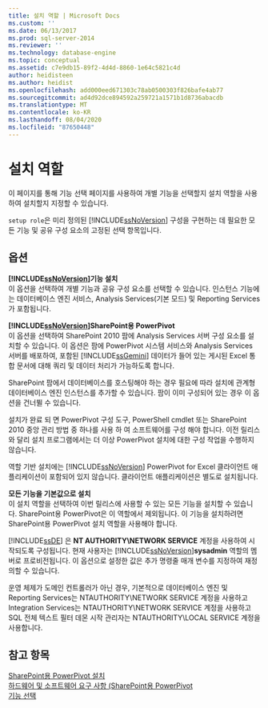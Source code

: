```yaml
---
title: 설치 역할 | Microsoft Docs
ms.custom: ''
ms.date: 06/13/2017
ms.prod: sql-server-2014
ms.reviewer: ''
ms.technology: database-engine
ms.topic: conceptual
ms.assetid: c7e9db15-89f2-4d4d-8860-1e64c5821c4d
author: heidisteen
ms.author: heidist
ms.openlocfilehash: add000eed671303c78ab0500303f826bafe4ab77
ms.sourcegitcommit: ad4d92dce894592a259721a1571b1d8736abacdb
ms.translationtype: MT
ms.contentlocale: ko-KR
ms.lasthandoff: 08/04/2020
ms.locfileid: "87650448"
---
```

# <a name="setup-role"></a>설치 역할
  이 페이지를 통해 기능 선택 페이지를 사용하여 개별 기능을 선택할지 설치 역할을 사용하여 설치할지 지정할 수 있습니다.  
  
 `setup role`은 미리 정의된 [!INCLUDE[ssNoVersion](../../includes/ssnoversion-md.md)] 구성을 구현하는 데 필요한 모든 기능 및 공유 구성 요소의 고정된 선택 항목입니다.  
  
## <a name="options"></a>옵션  
 **[!INCLUDE[ssNoVersion](../../includes/ssnoversion-md.md)]기능 설치**  
 이 옵션을 선택하여 개별 기능과 공유 구성 요소를 선택할 수 있습니다. 인스턴스 기능에는 데이터베이스 엔진 서비스, Analysis Services(기본 모드) 및 Reporting Services가 포함됩니다.  
  
 **[!INCLUDE[ssNoVersion](../../includes/ssnoversion-md.md)]SharePoint용 PowerPivot**  
 이 옵션을 선택하여 SharePoint 2010 팜에 Analysis Services 서버 구성 요소를 설치할 수 있습니다. 이 옵션은 팜에 PowerPivot 시스템 서비스와 Analysis Services 서버를 배포하여, 포함된 [!INCLUDE[ssGemini](../../includes/ssgemini-md.md)] 데이터가 들어 있는 게시된 Excel 통합 문서에 대해 쿼리 및 데이터 처리가 가능하도록 합니다.  
  
 SharePoint 팜에서 데이터베이스를 호스팅해야 하는 경우 필요에 따라 설치에 관계형 데이터베이스 엔진 인스턴스를 추가할 수 있습니다. 팜이 이미 구성되어 있는 경우 이 옵션을 건너뛸 수 있습니다.  
  
 설치가 완료 되 면 PowerPivot 구성 도구, PowerShell cmdlet 또는 SharePoint 2010 중앙 관리 방법 중 하나를 사용 하 여 소프트웨어를 구성 해야 합니다. 이전 릴리스와 달리 설치 프로그램에서는 더 이상 PowerPivot 설치에 대한 구성 작업을 수행하지 않습니다.  
  
 역할 기반 설치에는 [!INCLUDE[ssNoVersion](../../includes/ssnoversion-md.md)] PowerPivot for Excel 클라이언트 애플리케이션이 포함되어 있지 않습니다. 클라이언트 애플리케이션은 별도로 설치됩니다.  
  
 **모든 기능을 기본값으로 설치**  
 이 설치 역할을 선택하여 이번 릴리스에 사용할 수 있는 모든 기능을 설치할 수 있습니다. SharePoint용 PowerPivot은 이 역할에서 제외됩니다. 이 기능을 설치하려면 SharePoint용 PowerPivot 설치 역할을 사용해야 합니다.  
  
 [!INCLUDE[ssDE](../../includes/ssde-md.md)] 은 **NT AUTHORITY\NETWORK SERVICE** 계정을 사용하여 시작되도록 구성됩니다. 현재 사용자는 [!INCLUDE[ssNoVersion](../../includes/ssnoversion-md.md)]**sysadmin** 역할의 멤버로 프로비전됩니다. 이 옵션으로 설정한 값은 추가 명령줄 매개 변수를 지정하여 재정의할 수 있습니다.  
  
 운영 체제가 도메인 컨트롤러가 아닌 경우, 기본적으로 데이터베이스 엔진 및 Reporting Services는 NTAUTHORITY\NETWORK SERVICE 계정을 사용하고 Integration Services는 NTAUTHORITY\NETWORK SERVICE 계정을 사용하고 SQL 전체 텍스트 필터 데몬 시작 관리자는 NTAUTHORITY\LOCAL SERVICE 계정을 사용합니다.  
  
## <a name="see-also"></a>참고 항목  
 [SharePoint용 PowerPivot 설치](https://go.microsoft.com/fwlink/?LinkId=206906)   
 [하드웨어 및 소프트웨어 요구 사항 (SharePoint용 PowerPivot](https://go.microsoft.com/fwlink/?LinkId=216823)   
 [기능 선택](../../../2014/sql-server/install/feature-selection.md)  
  
  
